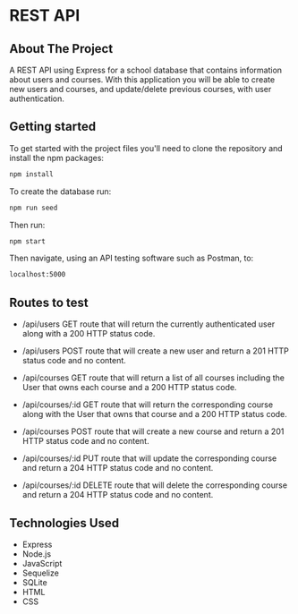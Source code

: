 # REST API

## About The Project

A REST API using Express for a school database that contains information about users and courses. With this application you will be able to create new users and courses, and update/delete previous courses, with user authentication.

## Getting started

To get started with the project files you'll need to clone the repository and install the npm packages:
```sh
npm install
```

To create the database run:
```sh
npm run seed
```

Then run:
```sh
npm start
```

Then navigate, using an API testing software such as Postman, to:
```sh
localhost:5000
```

## Routes to test

- /api/users GET route that will return the currently authenticated user along with a 200 HTTP status code.
- /api/users POST route that will create a new user and return a 201 HTTP status code and no content.

- /api/courses GET route that will return a list of all courses including the User that owns each course and a 200 HTTP status code.
- /api/courses/:id GET route that will return the corresponding course along with the User that owns that course and a 200 HTTP status code.
- /api/courses POST route that will create a new course and return a 201 HTTP status code and no content.
- /api/courses/:id PUT route that will update the corresponding course and return a 204 HTTP status code and no content.
- /api/courses/:id DELETE route that will delete the corresponding course and return a 204 HTTP status code and no content.

## Technologies Used

- Express
- Node.js
- JavaScript
- Sequelize
- SQLite
- HTML
- CSS